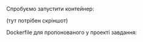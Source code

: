 Спробуємо запустити контейнер:

(тут потрібен скріншот)

Dockerfile для пропонованого у проекті завдання:
